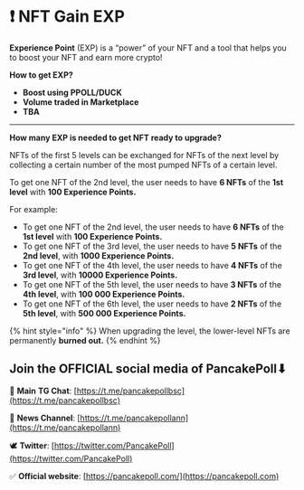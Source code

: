 # ❗ NFT Gain EXP

**Experience Point** (EXP) is a “power” of your NFT and a tool that helps you to boost your NFT and earn more crypto!

**How to get EXP?**

* **Boost using PPOLL/DUCK**
* **Volume traded in Marketplace**
* **TBA**

****

**How many EXP is needed to get NFT ready to upgrade?**

NFTs of the first 5 levels can be exchanged for NFTs of the next level by collecting a certain number of the most pumped NFTs of a certain level.

To get one NFT of the 2nd level, the user needs to have **6 NFTs** of the **1st level** with **100 Experience Points.**

For example:

* To get one NFT of the 2nd level, the user needs to have **6 NFTs** of the **1st level** with **100 Experience Points.**
* To get one NFT of the 3rd level, the user needs to have **5 NFTs** of the **2nd level**, with **1000 Experience Points.**
* To get one NFT of the 4th level, the user needs to have **4 NFTs** of the **3rd level**, with **10000 Experience Points.**
* To get one NFT of the 5th level, the user needs to have **3 NFTs** of the **4th level**, with **100 000 Experience Points.**
* To get one NFT of the 6th level, the user needs to have **2 NFTs** of the **5th level**, with **500 000 Experience Points.**

{% hint style="info" %}
When upgrading the level, the lower-level NFTs are permanently **burned out.**&#x20;
{% endhint %}

## Join the OFFICIAL social media of PancakePoll⬇

💬  **Main** **TG Chat**: [https://t.me/pancakepollbsc](https://t.me/pancakepollbsc)

📣  **News Channel**: [https://t.me/pancakepollann](https://t.me/pancakepollann)

🕊️  **Twitter**: [https://twitter.com/PancakePoll](https://twitter.com/PancakePoll)

✅  **Official website**: [https://pancakepoll.com/](https://pancakepoll.com)
